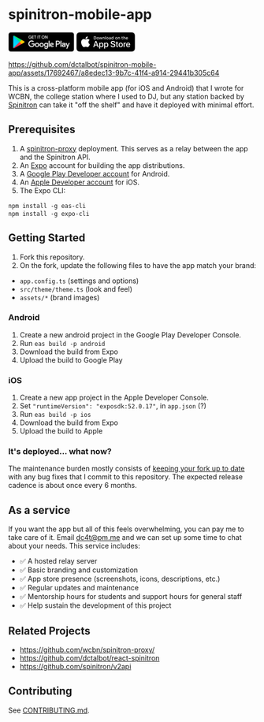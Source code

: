 # spinitron-mobile-app

<div style="display:inline">
<a href="https://play.google.com/store/apps/details?id=org.wcbn"><img alt="Get it on Google Play" title="Google Play" src="docs/play-store.png" height="40"></a>
<a href="https://apps.apple.com/us/app/wcbn-fm/id6497486716"><img alt="Download on the App Store" title="App Store" src="docs/Download_on_the_App_Store_Badge_US-UK_RGB_blk_092917.svg" height="40"></a>
</div>

<br />

https://github.com/dctalbot/spinitron-mobile-app/assets/17692467/a8edec13-9b7c-41f4-a914-29441b305c64

This is a cross-platform mobile app (for iOS and Android) that I wrote for WCBN, the college station where I used to DJ, but any station backed by [Spinitron](https://spinitron.com/) can take it "off the shelf" and have it deployed with minimal effort.

## Prerequisites

1. A [spinitron-proxy](https://github.com/wcbn/spinitron-proxy) deployment. This serves as a relay between the app and the Spinitron API.
2. An [Expo](https://expo.dev/) account for building the app distributions.
3. A [Google Play Developer account](https://play.google.com) for Android.
4. An [Apple Developer account](https://developer.apple.com) for iOS.
5. The Expo CLI:

```
npm install -g eas-cli
npm install -g expo-cli
```

## Getting Started

1. Fork this repository.
2. On the fork, update the following files to have the app match your brand:

- `app.config.ts` (settings and options)
- `src/theme/theme.ts` (look and feel)
- `assets/*` (brand images)

### Android

1. Create a new android project in the Google Play Developer Console.
1. Run `eas build -p android`
1. Download the build from Expo
1. Upload the build to Google Play

### iOS

1. Create a new app project in the Apple Developer Console.
1. Set `"runtimeVersion": "exposdk:52.0.17"`, in `app.json` (?)
1. Run `eas build -p ios`
1. Download the build from Expo
1. Upload the build to Apple

### It's deployed... what now?

The maintenance burden mostly consists of [keeping your fork up to date](https://gist.github.com/CristinaSolana/1885435) with any bug fixes that I commit to this repository. The expected release cadence is about once every 6 months.

## As a service

If you want the app but all of this feels overwhelming, you can pay me to take care of it. Email [dc4t@pm.me](mailto:dc4t@pm.me) and we can set up some time to chat about your needs. This service includes:

- ✅ A hosted relay server
- ✅ Basic branding and customization
- ✅ App store presence (screenshots, icons, descriptions, etc.)
- ✅ Regular updates and maintenance
- ✅ Mentorship hours for students and support hours for general staff
- ✅ Help sustain the development of this project

## Related Projects

- https://github.com/wcbn/spinitron-proxy/
- https://github.com/dctalbot/react-spinitron
- https://github.com/spinitron/v2api

## Contributing

See [CONTRIBUTING.md](CONTRIBUTING.md).
